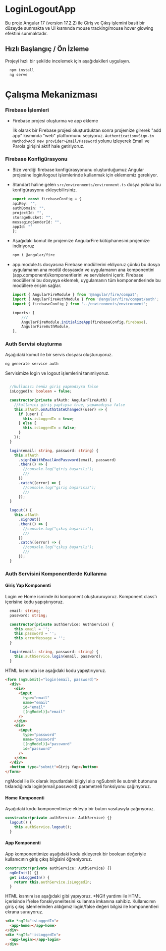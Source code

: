 
# LoginLogoutApp

Bu proje Angular 17 (version 17.2.2) ile Giriş ve Çıkış işlemini basit bir düzeyde sunmakta ve UI kısmında mouse tracking/mouse hover glowing efektini sunmaktadır.




## Hızlı Başlangıç / Ön İzleme

Projeyi hızlı bir şekilde incelemek için aşağıdakileri uygulayın.

```bash 
  npm install
  ng serve
```
    
# Çalışma Mekanizması


 ### Firebase İşlemleri

- Firebase projesi oluşturma ve app ekleme

    İlk olarak bir Firebase projesi oluşturduktan sonra projemize girerek "add app" kısmında "web" platformunu seçiyoruz. ```Authentication>Sign-in Method>Add new provider>Email/Password``` yolunu izleyerek Email ve Parola girişini aktif hale getiriyoruz.

### Firebase Konfigürasyonu

- Bize verdiği firebase konfigürasyonunu oluşturduğumuz Angular projesine login/logout işlemlerinde kullanmak için eklememiz gerekiyor. 
- Standart haline gelen ``` src/environments/environment.ts ``` dosya yoluna bu konfigürasyonu ekleyebilirsiniz.

    ```typescript
    export const firebaseConfig = {
    apiKey: "",
    authDomain: "",
    projectId: "",
    storageBucket: "",
    messagingSenderId: "",
    appId: ""
    };
    ```

- Aşağıdaki komut ile projemize AngularFire kütüphanesini projemize indiriyoruz
    ```bash 
    npm i @angular/fire
    ```

- app.module.ts dosyasına Firebase modüllerini ekliyoruz çünkü bu dosya uygulamanın ana modül dosyasıdır ve uygulamanın ana komponentini (app.component)/komponentlerini ve servislerini içerir. Firebase modüllerini bu dosyaya eklemek, uygulamanın tüm komponentlerinde bu modüllere erişim sağlar.

    ```typescript
    import { AngularFireModule } from '@angular/fire/compat';
    import { AngularFireAuthModule } from '@angular/fire/compat/auth';
    import { firebaseConfig } from '../environments/environment';
    ```
    ```typescript
    imports: [
        ///
        AngularFireModule.initializeApp(firebaseConfig.firebase),
        AngularFireAuthModule,
    ],
    ```

### Auth Servisi oluşturma

Aşağıdaki komut ile bir servis dosyası oluşturuyoruz.

```bash
ng generate service auth
```

Servisimize login ve logout işlemlerini tanımlıyoruz.

```typescript

  //kullanıcı henüz giriş yapmadıysa false
  isLoggedIn: boolean = false;

  constructor(private afAuth: AngularFireAuth) {
    //kullanıcı giriş yaptıysa true, yapamadıysa false
    this.afAuth.onAuthStateChanged((user) => {
      if (user) {
        this.isLoggedIn = true;
      } else {
        this.isLoggedIn = false;
      }
    });
  }

  login(email: string, password: string) {
    this.afAuth
      .signInWithEmailAndPassword(email, password)
      .then(() => {
        //console.log("giriş başarılı");
        ///
      })
      .catch((error) => {
        //console.log("giriş başarısız");
        ///
      });
  }

  logout() {
    this.afAuth
      .signOut()
      .then(() => {
        //console.log("çıkış başarılı");
        ///
      })
      .catch((error) => {
        //console.log("çıkış başarılı");
        ///
      });
  }
  ```

### Auth Servisini Komponentlerde Kullanma

#### Giriş Yap Komponenti

Login ve Home isminde iki komponent oluştururuyoruz. Komponent class'ı içerisine kodu yapıştırıyoruz.

```typescript
  email: string;
  password: string;

  constructor(private authService: AuthService) {
    this.email = '';
    this.password = '';
    this.errorMessage = '';
  }

  login(email: string, password: string) {
    this.authService.login(email, password);
  }
```  
HTML kısmında ise aşağıdaki kodu yapıştırıyoruz.

```html
<form (ngSubmit)="login(email, password)">
  <div>
    <div>
      <input
        type="email"
        name="email"
        id="email"
        [(ngModel)]="email"
      />
    </div>
    <div>
      <input
        type="password"
        name="password"
        [(ngModel)]="password"
        id="password"
      />
    </div>
  </div>
  <button type="submit">Giriş Yap</button>
</form>
```

ngModel ile ilk olarak inputlardaki bilgiyi alıp ngSubmit ile submit butonuna tıklandığında login(email,password) parametreli fonksiyonu çağırıyoruz.

#### Home Komponenti

Aşağıdaki kodu komponentimize ekleyip bir buton vasıtasıyla çağırıyoruz.

```typescript
constructor(private authService: AuthService) {}
  logout() {
    this.authService.logout();
  }
```

#### App Komponenti

App komponentimize aşağıdaki kodu ekleyerek bir boolean değeriyle kullanıcının giriş çıkış bilgisini öğreniyoruz.

```typescript
constructor(private authService: AuthService) {}
  ngOnInit() {}
  get isLoggedIn() {
    return this.authService.isLoggedIn;
  }
````
HTML kısmını ise aşağıdaki gibi yapıyoruz. *NGIf yardımı ile HTML içerisinde if/else fonskiyonelitesini kullanma imkanına sahibiz. Kullanıcının giriş çıkış işlemlerinden aldığımız login/false değeri bilgisi ile komponentleri ekrana sunuyoruz.

```HTML
<div *ngIf="isLoggedIn">
  <app-home></app-home>
</div>
<div *ngIf="!isLoggedIn">
  <app-login></app-login>
</div>
```












  
